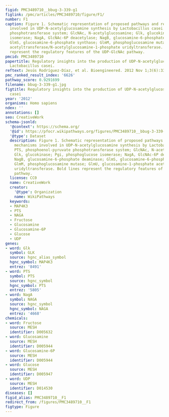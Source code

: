 ```yaml
---
figid: PMC3489710__bbug-3-339-g1
figlink: /pmc/articles/PMC3489710/figure/F1/
number: F1
caption: Figure 1. Schematic representation of proposed pathways and regulation mechanisms
  involved in UDP-N-acetylglucosamine synthesis by Lactobacillus casei. PTS, phosphoenol-pyruvate
  phosphotransferase system; GlcNAc, N-acetylglucosamine; Glk, glucokinase; Pgi, phosphoglucose
  isomerase; NagA, GlcNAc-6P deacetylase; NagB, glucosamine-6-phosphate deaminase;
  GlmS, glucosamine-6-phosphate synthase; GlmM, phosphoglucosamine mutase; GlmU, glucosamine-1-phosphate
  acetyltransferase/N-acetylglucosamine-1-phosphate uridyltransferase. Bold lines
  represent the regulatory features of the UDP-GlcNAc pathway.
pmcid: PMC3489710
papertitle: Regulatory insights into the production of UDP-N-acetylglucosamine by
  Lactobacillus casei.
reftext: Jesús Rodríguez-Díaz, et al. Bioengineered. 2012 Nov 1;3(6):339-342.
pmc_ranked_result_index: '6626'
pathway_score: 0.9291699
filename: bbug-3-339-g1.jpg
figtitle: Regulatory insights into the production of UDP-N-acetylglucosamine by Lactobacillus
  casei
year: '2012'
organisms: Homo sapiens
ndex: ''
annotations: []
seo: CreativeWork
schema-jsonld:
  '@context': https://schema.org/
  '@id': https://pfocr.wikipathways.org/figures/PMC3489710__bbug-3-339-g1.html
  '@type': Dataset
  description: Figure 1. Schematic representation of proposed pathways and regulation
    mechanisms involved in UDP-N-acetylglucosamine synthesis by Lactobacillus casei.
    PTS, phosphoenol-pyruvate phosphotransferase system; GlcNAc, N-acetylglucosamine;
    Glk, glucokinase; Pgi, phosphoglucose isomerase; NagA, GlcNAc-6P deacetylase;
    NagB, glucosamine-6-phosphate deaminase; GlmS, glucosamine-6-phosphate synthase;
    GlmM, phosphoglucosamine mutase; GlmU, glucosamine-1-phosphate acetyltransferase/N-acetylglucosamine-1-phosphate
    uridyltransferase. Bold lines represent the regulatory features of the UDP-GlcNAc
    pathway.
  license: CC0
  name: CreativeWork
  creator:
    '@type': Organization
    name: WikiPathways
  keywords:
  - MAP4K3
  - PTS
  - NAGA
  - Fructose
  - Glucosamine
  - Glucosamine-6P
  - Glucose
  - UDP
genes:
- word: Glk
  symbol: GLK
  source: hgnc_alias_symbol
  hgnc_symbol: MAP4K3
  entrez: '8491'
- word: PTS
  symbol: PTS
  source: hgnc_symbol
  hgnc_symbol: PTS
  entrez: '5805'
- word: NagA
  symbol: NAGA
  source: hgnc_symbol
  hgnc_symbol: NAGA
  entrez: '4668'
chemicals:
- word: Fructose
  source: MESH
  identifier: D005632
- word: Glucosamine
  source: MESH
  identifier: D005944
- word: Glucosamine-6P
  source: MESH
  identifier: D005944
- word: Glucose
  source: MESH
  identifier: D005947
- word: UDP
  source: MESH
  identifier: D014530
diseases: []
figid_alias: PMC3489710__F1
redirect_from: /figures/PMC3489710__F1
figtype: Figure
---
```

